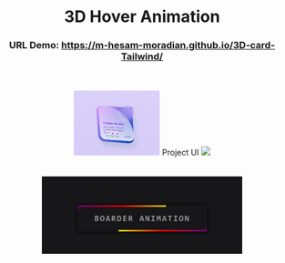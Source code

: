 <div align='center' width='100%'>
 
 # 3D Hover Animation



### URL Demo:  <a href='https://m-hesam-moradian.github.io/3D-card-Tailwind/'>https://m-hesam-moradian.github.io/3D-card-Tailwind/</a>


</div>
<br><br>
<div align='center' width='100%'>
<img  width='30%' src='https://github.com/m-hesam-moradian/3D-card-Tailwind/blob/main/Screenshot%202024-05-31%20101802.png?raw=true'><span font-size='50px' width='20%' > Project UI </span>  <img width='30%' src='https://github.com/Afsanehaa/Afsanehaa/assets/115100233/1632db93-5d88-408c-aa7a-3be102febcd3'>
</div>
<br><br>
<div align='center' width='100%'>
<img  width='70%' src='https://github.com/m-hesam-moradian/Border-animation/blob/main/Screenshot%202024-04-11%20053056.png?raw=true'>
</div>

 


